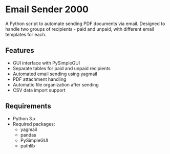 # Email Sender 2000

A Python script to automate sending PDF documents via email. Designed to handle two groups of recipients - paid and unpaid, with different email templates for each.

## Features

- GUI interface with PySimpleGUI
- Separate tables for paid and unpaid recipients 
- Automated email sending using yagmail
- PDF attachment handling
- Automatic file organization after sending
- CSV data import support

## Requirements

- Python 3.x
- Required packages:
  - yagmail
  - pandas
  - PySimpleGUI
  - pathlib
